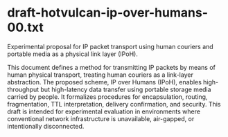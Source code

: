 # draft-hotvulcan-ip-over-humans-00.txt
Experimental proposal for IP packet transport using human couriers and portable media as a physical link layer (IPoH).

This document defines a method for transmitting IP packets by means of human physical transport, treating human couriers as a link-layer abstraction. The proposed scheme, IP over Humans (IPoH), enables high-throughput but high-latency data transfer using portable storage media carried by people. It formalizes procedures for encapsulation, routing, fragmentation, TTL interpretation, delivery confirmation, and security. This draft is intended for experimental evaluation in environments where conventional network infrastructure is unavailable, air-gapped, or intentionally disconnected.

